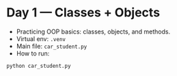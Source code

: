 # Day 1 — Classes + Objects

- Practicing OOP basics: classes, objects, and methods.
- Virtual env: `.venv`
- Main file: `car_student.py`
- How to run:

```bash
python car_student.py
